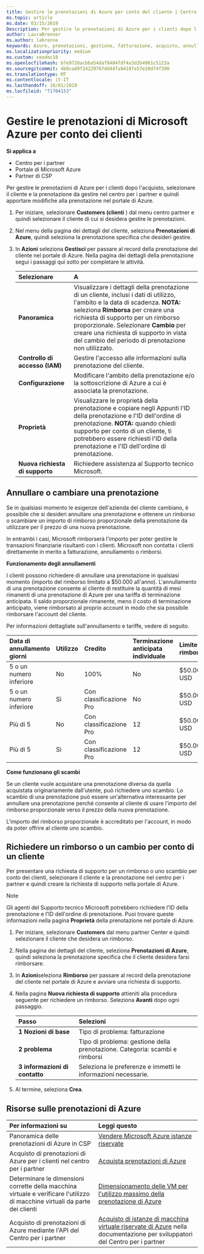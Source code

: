 ```yaml
---
title: Gestire le prenotazioni di Azure per conto del cliente | Centro per i partner
ms.topic: article
ms.date: 03/15/2019
Description: Per gestire le prenotazioni di Azure per i clienti dopo l'acquisto, selezionare il cliente e la prenotazione da gestire nel centro per i partner e quindi apportare modifiche alla prenotazione nel portale di Azure.
author: LauraBrenner
ms.author: labrenne
keywords: Azure, prenotazioni, gestione, fatturazione, acquisto, annullamento, scambio, tariffa per la terminazione anticipata
ms.localizationpriority: medium
ms.custom: seodec18
ms.openlocfilehash: b7e9726acbba54daf8404fdf4a3d2b4961c5123a
ms.sourcegitcommit: 4b8cad9f24229767dd44fa9418fe57e10d74f390
ms.translationtype: MT
ms.contentlocale: it-IT
ms.lasthandoff: 10/01/2019
ms.locfileid: "71704153"
---
```

# <a name="manage-microsoft-azure-reservations-on-behalf-of-your-customers"></a>Gestire le prenotazioni di Microsoft Azure per conto dei clienti       

**Si applica a**

-  Centro per i partner
-  Portale di Microsoft Azure 
-  Partner di CSP

Per gestire le prenotazioni di Azure per i clienti dopo l'acquisto, selezionare il cliente e la prenotazione da gestire nel centro per i partner e quindi apportare modifiche alla prenotazione nel portale di Azure. 

1. Per iniziare, selezionare **Customers (clienti** ) dal menu centro partner e quindi selezionare il cliente di cui si desidera gestire le prenotazioni. 

2. Nel menu della pagina dei dettagli del cliente, seleziona **Prenotazioni di Azure**, quindi seleziona la prenotazione specifica che desideri gestire.  

3. In **Azioni** seleziona **Gestisci** per passare al record della prenotazione del cliente nel portale di Azure. Nella pagina dei dettagli della prenotazione segui i passaggi qui sotto per completare le attività.  

    | **Selezionare**   | **A**    |
    |:-----------------------------|:-----------------|
    | **Panoramica**   | Visualizzare i dettagli della prenotazione di un cliente, inclusi i dati di utilizzo, l'ambito e la data di scadenza. **NOTA:** seleziona **Rimborsa** per creare una richiesta di supporto per un rimborso proporzionale. Selezionare **Cambio** per creare una richiesta di supporto in vista del cambio del periodo di prenotazione non utilizzato.  
    | **Controllo di accesso (IAM)**   | Gestire l'accesso alle informazioni sulla prenotazione del cliente.|
    | **Configurazione**   | Modificare l'ambito della prenotazione e/o la sottoscrizione di Azure a cui è associata la prenotazione.    |
    | **Proprietà**   | Visualizzare le proprietà della prenotazione e copiare negli Appunti l'ID della prenotazione e l'ID dell'ordine di prenotazione. **NOTA:** quando chiedi supporto per conto di un cliente, ti potrebbero essere richiesti l'ID della prenotazione e l'ID dell'ordine di prenotazione.    |
    | **Nuova richiesta di supporto**    | Richiedere assistenza al Supporto tecnico Microsoft.   |
 
## <a name="cancel-or-exchange-a-reservation"></a>Annullare o cambiare una prenotazione 

Se in qualsiasi momento le esigenze dell'azienda del cliente cambiano, è possibile che si desideri annullare una prenotazione e ottenere un rimborso o scambiare un importo di rimborso proporzionale della prenotazione da utilizzare per il prezzo di una nuova prenotazione.

In entrambi i casi, Microsoft rimborserà l'importo per poter gestire le transazioni finanziarie risultanti con i clienti. Microsoft non contatta i clienti direttamente in merito a fatturazione, annullamento o rimborsi.   
 

**Funzionamento degli annullamenti**

I clienti possono richiedere di annullare una prenotazione in qualsiasi momento (importo del rimborso limitato a $50.000 all'anno). L'annullamento di una prenotazione consente al cliente di restituire la quantità di mesi rimanenti di una prenotazione di Azure per una tariffa di terminazione anticipata. Il saldo proporzionale rimanente, meno il costo di terminazione anticipato, viene rimborsato al proprio account in modo che sia possibile rimborsare l'account del cliente. 

Per informazioni dettagliate sull'annullamento e tariffe, vedere di seguito.


|**Data di annullamento**<br> giorni   |**Utilizzo**    |**Credito**  |**Terminazione anticipata**<br> individuale    |**Limite di rimborso** | 
|:----------------------------------|:------------|:-----------|:--------------------------------|:--------------|
|5 o un numero inferiore                         | No          | 100%       | No                              | $50.000 USD   |
|5 o un numero inferiore                         | Sì         | Con classificazione Pro  | No                              | $50.000 USD   |
|Più di 5                        | No          | Con classificazione Pro  | 12                             | $50.000 USD   |
|Più di 5                        | Sì         | Con classificazione Pro  | 12                             | $50.000 USD   |


**Come funzionano gli scambi** 

Se un cliente vuole acquistare una prenotazione diversa da quella acquistata originariamente dall'utente, può richiedere uno scambio. Lo scambio di una prenotazione può essere un'alternativa interessante per annullare una prenotazione perché consente al cliente di usare l'importo del rimborso proporzionale verso il prezzo della nuova prenotazione. 

L'importo del rimborso proporzionale è accreditato per l'account, in modo da poter offrire al cliente uno scambio.


## <a name="request-a-refund-or-exchange-on-behalf-of-a-customer"></a>Richiedere un rimborso o un cambio per conto di un cliente 

Per presentare una richiesta di supporto per un rimborso o uno scambio per conto dei clienti, selezionare il cliente e la prenotazione nel centro per i partner e quindi creare la richiesta di supporto nella portale di Azure. 

>[!NOTE]
>Gli agenti del Supporto tecnico Microsoft potrebbero richiedere l'ID della prenotazione e l'ID dell'ordine di prenotazione. Puoi trovare queste informazioni nella pagina **Proprietà** della prenotazione nel portale di Azure. 

1. Per iniziare, selezionare **Customers** dal menu partner Center e quindi selezionare il cliente che desidera un rimborso. 

2. Nella pagina dei dettagli del cliente, seleziona **Prenotazioni di Azure**, quindi seleziona la prenotazione specifica che il cliente desidera farsi rimborsare.  

3. In **Azioni**seleziona **Rimborso** per passare al record della prenotazione del cliente nel portale di Azure e avviare una richiesta di supporto.  

4. Nella pagina **Nuova richiesta di supporto** attieniti alla procedura seguente per richiedere un rimborso. Seleziona **Avanti** dopo ogni passaggio. 

    |**Passo**                    |**Selezioni**    |
    |:---------------------------|:-----------------|
    |**1 Nozioni di base**                |Tipo di problema: fatturazione  |
    |**2 problema**               |Tipo di problema: gestione della prenotazione. Categoria: scambi e rimborsi |
    |**3 informazioni di contatto**   |Seleziona le preferenze e immetti le informazioni necessarie. 

5.  Al termine, seleziona **Crea**.

## <a name="azure-reservations-resources"></a>Risorse sulle prenotazioni di Azure
|**Per informazioni su**   |**Leggi questo**    |
|:-----------------------------|:-----------------|
|Panoramica delle prenotazioni di Azure in CSP  | [Vendere Microsoft Azure istanze riservate](azure-reservations.md) |
|Acquisto di prenotazioni di Azure per i clienti nel centro per i partner   |[Acquista prenotazioni di Azure](azure-reservations-buying.md) |
|Determinare le dimensioni corrette della macchina virtuale e verificare l'utilizzo di macchine virtuali da parte dei clienti   |[Dimensionamento delle VM per l'utilizzo massimo della prenotazione di Azure](azure-usage.md)   |
|Acquisto di prenotazioni di Azure mediante l'API del Centro per i partner | [Acquisto di istanze di macchina virtuale riservate di Azure](https://docs.microsoft.com/partner-center/develop/purchase-azure-reservations) nella documentazione per sviluppatori del Centro per i partner

